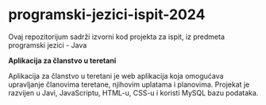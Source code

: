 # programski-jezici-ispit-2024 
Ovaj repozitorijum sadrži izvorni kod projekta za ispit, iz predmeta programski jezici - Java

**Aplikacija za članstvo u teretani**

Aplikacija za članstvo u teretani je web aplikacija koja omogućava upravljanje članovima teretane, njihovim uplatama i planovima. Projekat je razvijen u Javi, JavaScriptu, HTML-u, CSS-u i koristi MySQL bazu podataka.
